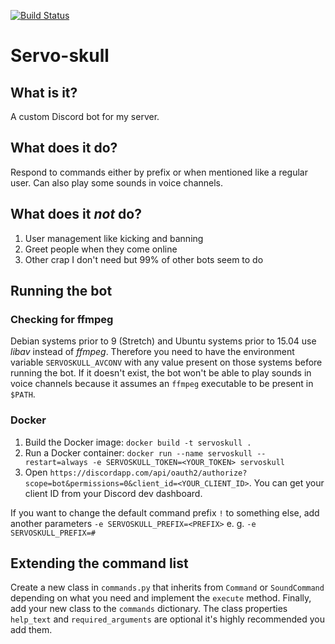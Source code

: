 [![Build Status](https://travis-ci.org/Retzudo/servoskull.svg?branch=master)](https://travis-ci.org/Retzudo/servoskull)

# Servo-skull

## What is it?

A custom Discord bot for my server.

## What does it do?

Respond to commands either by prefix or when mentioned like a regular user. Can also play some
sounds in voice channels.

## What does it *not* do?

1. User management like kicking and banning
1. Greet people when they come online
1. Other crap I don't need but 99% of other bots seem to do

## Running the bot

### Checking for ffmpeg

Debian systems prior to 9 (Stretch) and Ubuntu systems prior to 15.04
use *libav* instead of *ffmpeg*. Therefore you need to have the environment
variable `SERVOSKULL_AVCONV` with any value present on those systems
before running the bot. If it doesn't exist, the bot won't be able to
play sounds in voice channels because it assumes an `ffmpeg` executable
to be present in `$PATH`.

### Docker

1. Build the Docker image: `docker build -t servoskull .`
2. Run a Docker container: `docker run --name servoskull --restart=always -e SERVOSKULL_TOKEN=<YOUR_TOKEN> servoskull`
3. Open `https://discordapp.com/api/oauth2/authorize?scope=bot&permissions=0&client_id=<YOUR_CLIENT_ID>`.
   You can get your client ID from your Discord dev dashboard.

If you want to change the default command prefix `!` to something else, add another parameters
`-e SERVOSKULL_PREFIX=<PREFIX>` e. g. `-e SERVOSKULL_PREFIX=#`


## Extending the command list
Create a new class in `commands.py` that inherits from `Command` or `SoundCommand` depending on what you need and
implement the `execute` method. Finally, add your new class to the `commands` dictionary. The class properties
`help_text` and `required_arguments` are optional it's highly recommended you add them.
